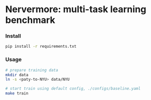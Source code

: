 # Nervermore: multi-task learning benchmark

### Install
```bash
pip install -r requirements.txt
```

### Usage

```bash
# prepare training data
mkdir data
ln -s <paty-to-NYU> data/NYU

# start train using default config, ./configs/baseline.yaml
make train
```
